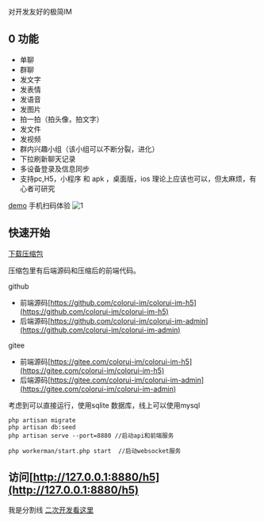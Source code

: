 对开发友好的极简IM

## 0 功能

* 单聊
* 群聊
* 发文字
* 发表情
* 发语音
* 发图片
* 拍一拍（拍头像，拍文字）
* 发文件
* 发视频
* 群内兴趣小组（该小组可以不断分裂，进化）
* 下拉刷新聊天记录
* 多设备登录及信息同步
* 支持pc,H5，小程序 和 apk ，桌面版，ios 理论上应该也可以，但太麻烦，有心者可研究

[demo](https://jc91715.top/im)
手机扫码体验
![1](https://jc91715.top/storage/app/blog/3vCEkfFjmS.png)

## 快速开始
[下载压缩包](https://jc91715.top/storage/app/media/im/colorui-im-admin-h5.zip)

压缩包里有后端源码和压缩后的前端代码。

github 
* 前端源码[https://github.com/colorui-im/colorui-im-h5](https://github.com/colorui-im/colorui-im-h5)
* 后端源码[https://github.com/colorui-im/colorui-im-admin](https://github.com/colorui-im/colorui-im-admin)

gitee
* 前端源码[https://gitee.com/colorui-im/colorui-im-h5](https://gitee.com/colorui-im/colorui-im-h5)
* 后端源码[https://gitee.com/colorui-im/colorui-im-admin](https://gitee.com/colorui-im/colorui-im-admin)


考虑到可以直接运行，使用sqlite 数据库，线上可以使用mysql

```
php artisan migrate 
php artisan db:seed
php artisan serve --port=8880 //启动api和前端服务
```
```
php workerman/start.php start  //启动websocket服务
```

访问[http://127.0.0.1:8880/h5](http://127.0.0.1:8880/h5)
-------
我是分割线
[二次开发看这里](https://jc91715.top/colorui-im-doc/10/chapters/14272)



